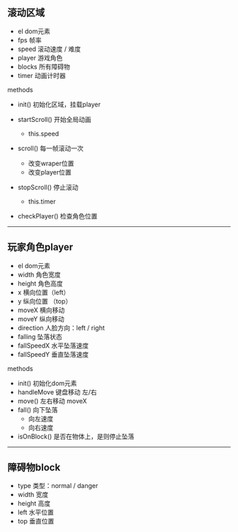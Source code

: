 ## 滚动区域
- el dom元素
- fps 帧率
- speed 滚动速度 / 难度
- player 游戏角色
- blocks 所有障碍物
- timer 动画计时器

methods


- init() 初始化区域，挂载player

- startScroll() 开始全局动画
    - this.speed

- scroll() 每一帧滚动一次
    - 改变wraper位置
    - 改变player位置

- stopScroll() 停止滚动
    - this.timer
- checkPlayer() 检查角色位置

***
## 玩家角色player
- el dom元素
- width 角色宽度
- height 角色高度
- x 横向位置（left）
- y 纵向位置 （top）
- moveX 横向移动
- moveY 纵向移动
- direction 人脸方向：left / right
- falling 坠落状态
- fallSpeedX 水平坠落速度
- fallSpeedY 垂直坠落速度

methods
- init() 初始化dom元素
- handleMove 键盘移动 左/右
- move() 左右移动 moveX
- fall() 向下坠落
    - 向左速度
    - 向右速度
- isOnBlock() 是否在物体上，是则停止坠落


***
## 障碍物block
- type 类型：normal / danger
- width 宽度
- height 高度
- left 水平位置
- top 垂直位置